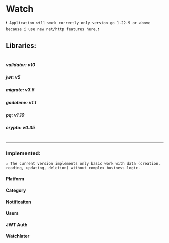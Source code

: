 # Watch 
```
❗ Application will work correctly only version go 1.22.9 or above because i use new net/http features here.❗
```
## Libraries:
#
##### validator: v10
##### jwt: v5
##### migrate: v3.5
##### godotenv: v1.1
##### pq: v1.10
##### crypto: v0.35
#
---
### Implemented:
```
⚠️ The current version implements only basic work with data (creation, reading, updating, deletion) without complex business logic.
```
#### Platform
#### Category
#### Notificaiton
#### Users 
#### JWT Auth
#### Watchlater
